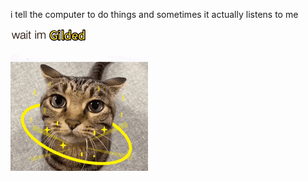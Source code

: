 i tell the computer to do things and sometimes it actually listens to me
<!--START_SECTION:update_image-->
<img src=https://raw.githubusercontent.com/sneakykestrel/sneakykestrel/main/.github/images/wait-im-gilded.gif height="" width="" align=left alt=kitty />
<!--END_SECTION:update_image-->

